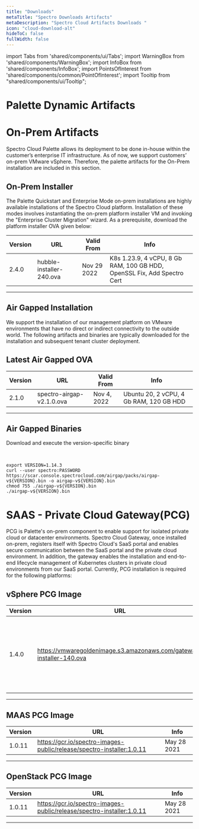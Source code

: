 ```yaml
---
title: "Downloads"
metaTitle: "Spectro Downloads Artifacts"
metaDescription: "Spectro Cloud Artifacts Downloads "
icon: "cloud-download-alt"
hideToC: false
fullWidth: false
---
```


import Tabs from 'shared/components/ui/Tabs';
import WarningBox from 'shared/components/WarningBox';
import InfoBox from 'shared/components/InfoBox';
import PointsOfInterest from 'shared/components/common/PointOfInterest';
import Tooltip from "shared/components/ui/Tooltip";



# Palette Dynamic Artifacts


# On-Prem Artifacts

Spectro Cloud Palette allows its deployment to be done in-house within the customer’s enterprise IT infrastructure. As of now, we support customers’ on-prem VMware vSphere. Therefore, the palette artifacts for the On-Prem installation are included in this section.

## On-Prem Installer 

The Palette Quickstart and Enterprise Mode on-prem installations are highly available installations of the Spectro Cloud platform. Installation of these modes involves instantiating the on-prem platform installer VM and invoking the "Enterprise Cluster Migration" wizard. As a prerequisite, download the platform installer OVA given below:

|Version|URL|Valid From|Info|
|--|---|--|--|
|2.4.0|hubble-installer-240.ova|Nov 29 2022|K8s 1.23.9, 4 vCPU, 8 Gb RAM, 100 GB HDD, OpenSSL Fix, Add Spectro Cert|
------


## Air Gapped Installation

We support the installation of our management platform on VMware environments that have no direct or indirect connectivity to the outside world. The following artifacts and binaries are typically downloaded for the installation and subsequent tenant cluster deployment.

## Latest Air Gapped OVA

|Version|URL|Valid From|Info|
|---|---|--|--|
|2.1.0|spectro-airgap-v2.1.0.ova|Nov 4, 2022| Ubuntu 20, 2 vCPU, 4 Gb RAM, 120 GB HDD|
------

## Air Gapped Binaries

Download and execute the version-specific binary

<br />


```shell
export VERSION=1.14.3
curl --user spectro:PASSWORD  https://scar.console.spectrocloud.com/airgap/packs/airgap-v${VERSION}.bin -o airgap-v${VERSION}.bin
chmod 755 ./airgap-v${VERSION}.bin
./airgap-v${VERSION}.bin
```

# SAAS - Private Cloud Gateway(PCG)


PCG is Palette's on-prem component to enable support for isolated private cloud or datacenter environments. Spectro Cloud Gateway, once installed on-prem, registers itself with Spectro Cloud's SaaS portal and enables secure communication between the SaaS portal and the private cloud environment. In addition, the gateway enables the installation and end-to-end lifecycle management of Kubernetes clusters in private cloud environments from our SaaS portal. Currently, PCG installation is required for the following platforms:


## vSphere PCG Image

|Version|URL|Date|Info|
|---|---|--|--|
|1.4.0|https://vmwaregoldenimage.s3.amazonaws.com/gateway-installer-140.ova|Nov 29 2022|K8s 1.23.9, 4 vCPU, 8 Gb RAM, 100 GB HDD, OpenSSL Fix, Add Spectro Cert
------

## MAAS PCG Image

|Version|URL|Info|
|---|---|--|
|1.0.11|https://gcr.io/spectro-images-public/release/spectro-installer:1.0.11|May 28 2021|
---------

## OpenStack PCG Image

|Version|URL|Info|
|---|---|--|
|1.0.11|https://gcr.io/spectro-images-public/release/spectro-installer:1.0.11|May 28 2021|
-------


